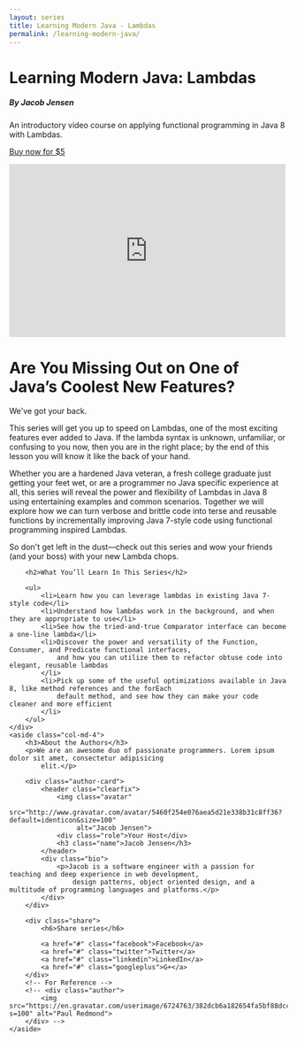 ```yaml
---
layout: series
title: Learning Modern Java - Lambdas
permalink: /learning-modern-java/
---
```


<div class="jumbotron">
    <div class="row">
        <div class="col-md-6">
            <h1>Learning Modern Java: Lambdas</h1>
            <h5>By Jacob Jensen</h5>
            <p>An introductory video course on applying functional programming in Java 8 with Lambdas.</p>
            <p><a class="btn btn-lg btn-primary" href="#" role="button">Buy now for $5</a></p>
        </div>
        <div class="col-md-6">
            <div class="intro-video video-wrapper">
                <iframe class="video" src="https://player.vimeo.com/video/157865305" width="500" height="313" frameborder="0" webkitallowfullscreen mozallowfullscreen allowfullscreen></iframe>
            </div>
        </div>
    </div>
</div>

<div class="row">
    <div class="col-md-8">
        <h1>Are You Missing Out on One of Java’s Coolest New Features?</h1>
        <p>We've got your back.</p>
        <p class="lead">This series will get you up to speed on Lambdas, one of the most exciting features ever added to Java. If
            the lambda syntax is unknown, unfamiliar, or confusing to you now, then you are in the right place; by
            the end of this lesson you will know it like the back of your hand.</p>
        <p>Whether you are a hardened Java veteran, a fresh college graduate just getting your feet wet, or are a
            programmer no Java specific experience at all, this series will reveal the power and flexibility of
            Lambdas in Java 8 using entertaining examples and common scenarios. Together we will explore how we can
            turn verbose and brittle code into terse and reusable functions by incrementally improving Java 7-style
            code using functional programming inspired Lambdas.</p>
        <p>So don't get left in the dust&mdash;check out this series and wow your friends (and your boss) with your new
            Lambda chops. </p>

        <h2>What You’ll Learn In This Series</h2>

        <ul>
            <li>Learn how you can leverage lambdas in existing Java 7-style code</li>
            <li>Understand how lambdas work in the background, and when they are appropriate to use</li>
            <li>See how the tried-and-true Comparator interface can become a one-line lambda</li>
            <li>Discover the power and versatility of the Function, Consumer, and Predicate functional interfaces,
                and how you can utilize them to refactor obtuse code into elegant, reusable lambdas
            </li>
            <li>Pick up some of the useful optimizations available in Java 8, like method references and the forEach
                default method, and see how they can make your code cleaner and more efficient
            </li>
        </ul>
    </div>
    <aside class="col-md-4">
        <h3>About the Authors</h3>
        <p>We are an awesome duo of passionate programmers. Lorem ipsum dolor sit amet, consectetur adipisicing
            elit.</p>

        <div class="author-card">
            <header class="clearfix">
                <img class="avatar"
                     src="http://www.gravatar.com/avatar/5460f254e076aea5d21e338b31c8ff36?default=identicon&size=100"
                     alt="Jacob Jensen">
                <div class="role">Your Host</div>
                <h3 class="name">Jacob Jensen</h3>
            </header>
            <div class="bio">
                <p>Jacob is a software engineer with a passion for teaching and deep experience in web development,
                    design patterns, object oriented design, and a multitude of programming languages and platforms.</p>
            </div>
        </div>

        <div class="share">
            <h6>Share series</h6>

            <a href="#" class="facebook">Facebook</a>
            <a href="#" class="twitter">Twitter</a>
            <a href="#" class="linkedin">LinkedIn</a>
            <a href="#" class="googleplus">G+</a>
        </div>
        <!-- For Reference -->
        <!-- <div class="author">
            <img src="https://en.gravatar.com/userimage/6724763/382dcb6a182654fa5bf88dcc4624f11c.jpeg?s=100" alt="Paul Redmond">
        </div> -->
    </aside>
</div>
